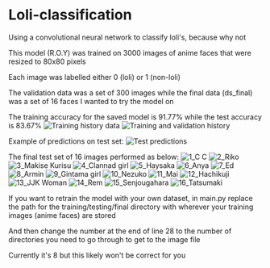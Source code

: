 # Loli-classification
Using a convolutional neural network to classify loli's, because why not

This model (R.O.Y) was trained on 3000 images of anime faces that were resized to 80x80 pixels

Each image was labelled either 0 (loli) or 1 (non-loli)

The validation data was a set of 300 images while the final data (ds_final) was a set of 16 faces I wanted to try the model on

The training accuracy for the saved model is 91.77% while the test accuracy is 83.67%
![Training history data](https://github.com/JDurriher/Loli-classification/assets/54914481/33c9225c-dc0e-4959-be6a-1c9c93a202a3)
![Training and validation history](https://github.com/JDurriher/Loli-classification/assets/54914481/de4a601b-8e6c-4074-9e15-a914de7c98fd)

Example of predictions on test set:
![Test predictions](https://github.com/JDurriher/Loli-classification/assets/54914481/4802aefd-1786-4473-b62a-80ba43eb3544)


The final test set of 16 images performed as below:
![1_C C](https://github.com/JDurriher/Loli-classification/assets/54914481/2c0f5e4a-9c5c-4c97-adcd-c8b9ee18bbeb)
![2_Riko](https://github.com/JDurriher/Loli-classification/assets/54914481/fee1a0a3-a782-4d67-b491-0d96605cf8c4)
![3_Makise Kurisu](https://github.com/JDurriher/Loli-classification/assets/54914481/ce4267ce-f9f8-48f2-8320-297c447448dd)
![4_Clannad girl](https://github.com/JDurriher/Loli-classification/assets/54914481/b46b91bf-1a98-4d2e-9dcc-0a94d8cf5136)
![5_Haysaka](https://github.com/JDurriher/Loli-classification/assets/54914481/91ae68d3-2883-44a6-9ce2-af139f8e5dfa)
![6_Anya](https://github.com/JDurriher/Loli-classification/assets/54914481/0a721368-31dc-4acf-b091-96983d5e42e6)
![7_Ed](https://github.com/JDurriher/Loli-classification/assets/54914481/8fe4fb18-526c-434f-b24a-0f0cb8a2e47d)
![8_Armin](https://github.com/JDurriher/Loli-classification/assets/54914481/590b8c54-c175-4081-a9c1-40495437056e)
![9_Gintama girl](https://github.com/JDurriher/Loli-classification/assets/54914481/2186abb0-fb8f-42f3-9c61-e3fffa0ab35e)
![10_Nezuko](https://github.com/JDurriher/Loli-classification/assets/54914481/6c1f4b8c-7ef0-4075-840f-e6b156015ff8)
![11_Mai](https://github.com/JDurriher/Loli-classification/assets/54914481/2cf4d0fa-e4c1-4056-b7c2-bda0e57db8d8)
![12_Hachikuji](https://github.com/JDurriher/Loli-classification/assets/54914481/9b27acfd-a409-4f40-a136-d73505b646b9)
![13_JJK Woman](https://github.com/JDurriher/Loli-classification/assets/54914481/2c281ef7-767a-4565-8f05-4e5b3d75ced1)
![14_Rem](https://github.com/JDurriher/Loli-classification/assets/54914481/8cad5c59-4f7c-412c-a6ab-609b9b581c5e)
![15_Senjougahara](https://github.com/JDurriher/Loli-classification/assets/54914481/ec6e927d-df1a-479f-91e3-dac82bddb4f2)
![16_Tatsumaki](https://github.com/JDurriher/Loli-classification/assets/54914481/f15dc038-aff7-4427-9084-423e8b407498)


If you want to retrain the model with your own dataset, in main.py replace the path for the training/testing/final directory with wherever your training images (anime faces) are stored

And then change the number at the end of line 28 to the number of directories you need to go through to get to the image file

Currently it's 8 but this likely won't be correct for you
